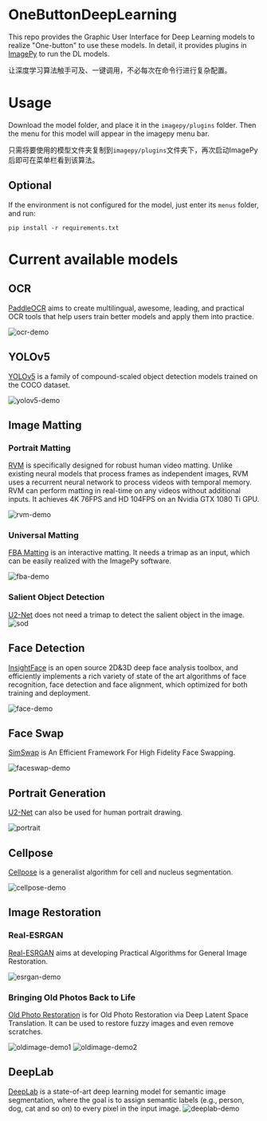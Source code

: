 # OneButtonDeepLearning
This repo provides the Graphic User Interface for Deep Learning models to realize "One-button" to use these models.
In detail, it provides plugins in [ImagePy](https://github.com/Image-Py/imagepy) to run the DL models.

让深度学习算法触手可及、一键调用，不必每次在命令行进行复杂配置。

# Usage
Download the model folder, and place it in the `imagepy/plugins` folder.
Then the menu for this model will appear in the imagepy menu bar.

只需将要使用的模型文件夹复制到`imagepy/plugins`文件夹下，再次启动ImagePy后即可在菜单栏看到该算法。

## Optional 
If the environment is not configured for the model, just enter its `menus` folder, and run:
~~~~
pip install -r requirements.txt
~~~~ 

# Current available models

## OCR
[PaddleOCR](https://github.com/PaddlePaddle/PaddleOCR) aims to create multilingual, awesome, leading, and practical OCR tools that help users train better models and apply them into practice.

![ocr-demo](OCR/menus/OCR/demo.png)

## YOLOv5
[YOLOv5](https://github.com/ultralytics/yolov5) is a family of compound-scaled object detection models trained on the COCO dataset.

![yolov5-demo](YOLOv5/menus/YOLOv5/demo.png)

## Image Matting

### Portrait Matting
[RVM](https://github.com/PeterL1n/RobustVideoMatting) is specifically designed for robust human video matting. Unlike existing neural models that process frames as independent images, RVM uses a recurrent neural network to process videos with temporal memory. RVM can perform matting in real-time on any videos without additional inputs. It achieves 4K 76FPS and HD 104FPS on an Nvidia GTX 1080 Ti GPU.

![rvm-demo](ImageMatting/menus/PortraitMatting/demo.png)

### Universal Matting
[FBA Matting](https://github.com/MarcoForte/FBA_Matting) is an interactive matting. It needs a trimap as an input, which can be easily realized with the ImagePy software.

![fba-demo](ImageMatting/menus/UniversalMatting/demo.png)

### Salient Object Detection
[U2-Net](https://github.com/xuebinqin/U-2-Net) does not need a trimap to detect the salient object in the image.
![sod](ImageMatting/menus/U2Net/demo1.png)

## Face Detection
[InsightFace](https://github.com/deepinsight/insightface) is an open source 2D&3D deep face analysis toolbox, and efficiently implements a rich variety of state of the art algorithms of face recognition, face detection and face alignment, which optimized for both training and deployment.

![face-demo](FaceAnalysis/menus/Face/demo.png)

## Face Swap
[SimSwap](https://github.com/neuralchen/SimSwap) is An Efficient Framework For High Fidelity Face Swapping.

![faceswap-demo](FaceSwap/menus/FaceSwap/demo.png)

## Portrait Generation
[U2-Net](https://github.com/xuebinqin/U-2-Net) can also be used for human portrait drawing.

![portrait](ImageMatting/menus/U2Net/demo2.png)

## Cellpose
[Cellpose](https://github.com/MouseLand/cellpose) is a generalist algorithm for cell and nucleus segmentation.

![cellpose-demo](Cellpose/menus/Cellpose/demo.png)

## Image Restoration
### Real-ESRGAN
[Real-ESRGAN](https://github.com/xinntao/Real-ESRGAN) aims at developing Practical Algorithms for General Image Restoration.

![esrgan-demo](ImageRestoration/menus/ImageRestoration/demo.png)

### Bringing Old Photos Back to Life
[Old Photo Restoration](https://github.com/microsoft/Bringing-Old-Photos-Back-to-Life) is for Old Photo Restoration via Deep Latent Space Translation. It can be used to restore fuzzy images and even remove scratches.

![oldimage-demo1](ImageRestoration/menus/BringOldPhotosBacktoLife/demo1.png)
![oldimage-demo2](ImageRestoration/menus/BringOldPhotosBacktoLife/demo2.png)


<!-- ## BulkSeg
[BulkSeg](https://github.com/qixinbo/BulkSeg) which is inspired by Cellpose, is a fast and generalist algorithm for segmenting bulk-like objects.
![bulkseg-demo](BulkSeg/menus/BulkSeg/demo.png)
 -->
## DeepLab
[DeepLab](https://github.com/pytorch/vision/blob/master/torchvision/models/segmentation/deeplabv3.py) is a state-of-art deep learning model for semantic image segmentation, where the goal is to assign semantic labels (e.g., person, dog, cat and so on) to every pixel in the input image.
![deeplab-demo](DeepLab/menus/DeepLab/demo.png)